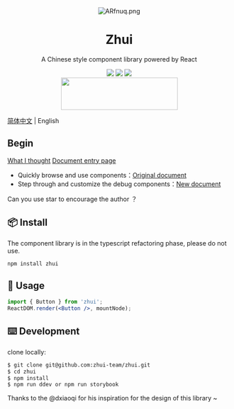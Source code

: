 <div align='center'>
  <img src="https://s2.ax1x.com/2019/04/05/ARfnuq.png" alt="ARfnuq.png" border="0" />
  <h1 align="center">Zhui</h1>
  <p>A Chinese style component library powered by React</p>
  <img src='https://img.shields.io/badge/language-javascript-1770a8.svg?style=flat-square' />
  <img src='https://img.shields.io/badge/license-MIT-0f1423.svg?style=flat-square' />
  <img src='https://img.shields.io/badge/style-Chinese-c45a65.svg?style=flat-square' />
</div>
<div align='center'>
  <img src='https://s2.ax1x.com/2019/02/12/kdzbqA.md.png' height="73" width="263">
</div>


[简体中文](./README.md) | English

## Begin

[What I thought](https://juejin.im/post/5c617a355188256299385138)
[Document entry page](https://zhui-team.github.io/zhui/)

+ Quickly browse and use components：[Original document](https://inspiring-bardeen-426f2e.netlify.com/)
+ Step through and customize the debug components：[New document](https://addonedn.github.io/Zhui/)

Can you use star to encourage the author ？

## 📦 Install

The component library is in the typescript refactoring phase, please do not use.

```bash
npm install zhui
```

## 🔨 Usage

```jsx
import { Button } from 'zhui';
ReactDOM.render(<Button />, mountNode);
```

## ⌨️ Development

clone locally:

```bash
$ git clone git@github.com:zhui-team/zhui.git
$ cd zhui
$ npm install
$ npm run ddev or npm run storybook
```

Thanks to the @dxiaoqi for his inspiration for the design of this library ~